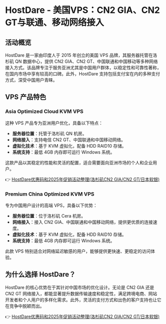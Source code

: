 # HostDare - 美国VPS：CN2 GIA、CN2 GT与联通、移动网络接入

## 活动概览

HostDare 是一家由印度人于 2015 年创立的美国 VPS 品牌，其服务器托管在洛杉矶 QN 数据中心，提供 CN2 GIA、CN2 GT、中国联通和中国移动等多种网络接入方式。该品牌专注于服务亚洲尤其是中国用户群体，以稳定性和可靠性著称，在国内市场中享有较高的口碑。此外，HostDare 支持包括支付宝在内的多种支付方式，深受中国用户青睐。

## VPS 产品特色

### Asia Optimized Cloud KVM VPS

这种 VPS 产品专为亚洲用户优化，具备以下特点：

- **服务器位置**：托管于洛杉矶 QN 机房。
- **网络接入**：支持电信 CN2 GT、中国联通和中国移动网络。
- **虚拟化技术**：基于 KVM 虚拟化，配备 HDD RAID10 存储。
- **系统支持**：最低 4GB 内存即可运行 Windows 系统。

这款产品以其稳定的性能和灵活的配置，适合需要面向亚洲市场的个人和企业用户。

👉 [HostDare优惠码和2025年促销活动整理(洛杉矶CN2 GIA/CN2 GT/日本软银)](https://bit.ly/hostdare)

### Premium China Optimized KVM VPS

专为中国用户设计的高端 VPS，具备以下优势：

- **服务器位置**：位于洛杉矶 Cera 机房。
- **网络接入**：接入 CN2 GIA、中国联通和中国移动网络，提供更优质的连接速度。
- **虚拟化技术**：基于 KVM 虚拟化，配备 HDD RAID10 存储。
- **系统支持**：最低 4GB 内存即可运行 Windows 系统。

此款 VPS 特别适合对网络延迟敏感的用户，能够提供更快速、更稳定的访问体验。

## 为什么选择 HostDare？

HostDare 的核心优势在于其针对中国市场的优化设计。无论是 CN2 GIA 还是 CN2 GT 网络接入，都能显著提升数据传输速度和稳定性，满足跨境电商、网站开发者和个人用户的多样化需求。此外，灵活的支付方式和出色的客户支持也让它在竞争中脱颖而出。

👉 [HostDare优惠码和2025年促销活动整理(洛杉矶CN2 GIA/CN2 GT/日本软银)](https://bit.ly/hostdare)